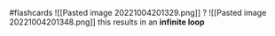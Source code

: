 #flashcards 
![[Pasted image 20221004201329.png]]
?
![[Pasted image 20221004201348.png]]
this results in an **infinite loop**